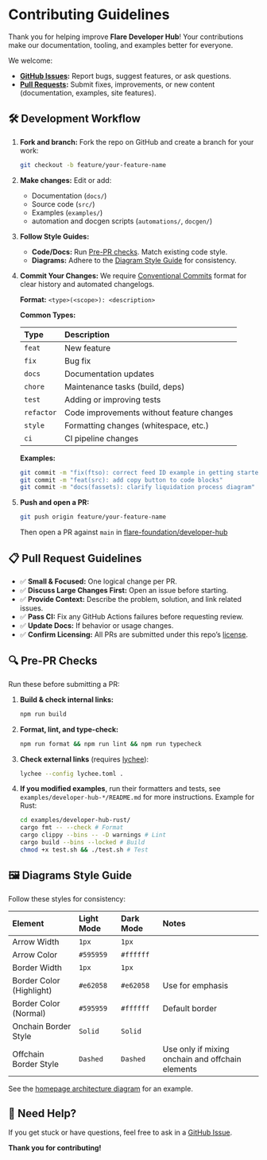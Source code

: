 # Contributing Guidelines

Thank you for helping improve **Flare Developer Hub**!
Your contributions make our documentation, tooling, and examples better for everyone.

We welcome:

- **[GitHub Issues](https://github.com/flare-foundation/developer-hub/issues):** Report bugs, suggest features, or ask questions.
- **[Pull Requests](https://github.com/flare-foundation/developer-hub/pulls):** Submit fixes, improvements, or new content (documentation, examples, site features).

## 🛠 Development Workflow

1.  **Fork and branch:** Fork the repo on GitHub and create a branch for your work:

    ```bash
    git checkout -b feature/your-feature-name
    ```

2.  **Make changes:** Edit or add:
    - Documentation (`docs/`)
    - Source code (`src/`)
    - Examples (`examples/`)
    - automation and docgen scripts (`automations/`, `docgen/`)

3.  **Follow Style Guides:**
    - **Code/Docs:** Run [Pre-PR checks](#pre-pr-checks). Match existing code style.
    - **Diagrams:** Adhere to the [Diagram Style Guide](#diagrams-style-guide) for consistency.

4.  **Commit Your Changes:** We require [Conventional Commits](https://www.conventionalcommits.org/) format for clear history and automated changelogs.

    **Format:** `<type>(<scope>): <description>`

    **Common Types:**

    | Type       | Description                               |
    | :--------- | :---------------------------------------- |
    | `feat`     | New feature                               |
    | `fix`      | Bug fix                                   |
    | `docs`     | Documentation updates                     |
    | `chore`    | Maintenance tasks (build, deps)           |
    | `test`     | Adding or improving tests                 |
    | `refactor` | Code improvements without feature changes |
    | `style`    | Formatting changes (whitespace, etc.)     |
    | `ci`       | CI pipeline changes                       |

    **Examples:**

    ```bash
    git commit -m "fix(ftso): correct feed ID example in getting started guide"
    git commit -m "feat(src): add copy button to code blocks"
    git commit -m "docs(fassets): clarify liquidation process diagram"
    ```

5.  **Push and open a PR:**

    ```bash
    git push origin feature/your-feature-name
    ```

    Then open a PR against `main` in [flare-foundation/developer-hub](https://github.com/flare-foundation/developer-hub)

## 📋 Pull Request Guidelines

- ✅ **Small & Focused:** One logical change per PR.
- ✅ **Discuss Large Changes First:** Open an issue before starting.
- ✅ **Provide Context:** Describe the problem, solution, and link related issues.
- ✅ **Pass CI:** Fix any GitHub Actions failures before requesting review.
- ✅ **Update Docs:** If behavior or usage changes.
- ✅ **Confirm Licensing:** All PRs are submitted under this repo’s [license](LICENSE).

## <a id="pre-pr-checks"></a>🔍 Pre-PR Checks

Run these before submitting a PR:

1. **Build & check internal links:**

   ```bash
   npm run build
   ```

2. **Format, lint, and type-check:**

   ```bash
   npm run format && npm run lint && npm run typecheck
   ```

3. **Check external links** (requires [lychee](https://github.com/lycheeverse/lychee)):

   ```bash
   lychee --config lychee.toml .
   ```

4. **If you modified examples**, run their formatters and tests, see `examples/developer-hub-*/README.md` for more instructions.
   Example for Rust:

   ```bash
   cd examples/developer-hub-rust/
   cargo fmt -- --check # Format
   cargo clippy --bins -- -D warnings # Lint
   cargo build --bins --locked # Build
   chmod +x test.sh && ./test.sh # Test
   ```

## <a id="diagrams-style-guide"></a>🖼 Diagrams Style Guide

Follow these styles for consistency:

| Element                  | Light Mode | Dark Mode | Notes                                            |
| :----------------------- | :--------- | :-------- | :----------------------------------------------- |
| Arrow Width              | `1px`      | `1px`     |                                                  |
| Arrow Color              | `#595959`  | `#ffffff` |                                                  |
| Border Width             | `1px`      | `1px`     |                                                  |
| Border Color (Highlight) | `#e62058`  | `#e62058` | Use for emphasis                                 |
| Border Color (Normal)    | `#595959`  | `#ffffff` | Default border                                   |
| Onchain Border Style     | `Solid`    | `Solid`   |                                                  |
| Offchain Border Style    | `Dashed`   | `Dashed`  | Use only if mixing onchain and offchain elements |

See the [homepage architecture diagram](https://dev.flare.network/#understand-the-architecture) for an example.

## 💬 Need Help?

If you get stuck or have questions, feel free to ask in a [GitHub Issue](https://github.com/flare-foundation/developer-hub/issues).

**Thank you for contributing\!**
